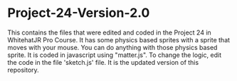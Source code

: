 # Project-24-Version-2.0
This contains the files that were edited and coded in the Project 24 in WhitehatJR Pro Course. It has some physics based sprites with a sprite that moves with your mouse. You can do anything with those physics based sprite. It is coded in javascript using "matter.js". To change the logic, edit the code in the file 'sketch.js' file. It is the updated version of this repository.

